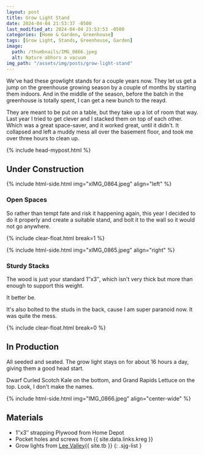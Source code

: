 ```yaml
---
layout: post
title: Grow Light Stand
date: 2024-04-04 21:53:37 -0500
last_modified_at: 2024-04-04 21:53:53 -0500
categories: [Home & Garden, Greenhouse]
tags: [Grow Light, Stands, Greenhouse, Garden]
image:
  path: /thumbnails/IMG_0866.jpeg
  alt: Nature abhors a vacuum
img_path: "/assets/img/posts/grow-light-stand"
---
```


We've had these growlight stands for a couple years now.  They let us get a jump on the greenhouse growing season by a couple of months by starting them indoors.  And in the middle of the season, before the batch in the greenhouse is totally spent, I can get a new bunch to the reayd.

They are meant to be put on a table, but they take up a lot of room that way.  Last year I tried to get clever and I stacked them on top of each other.  Which was a great space-saver, and it worked great, until it didn't.  It collapsed and left a muddy mess all over the basement floor, and took me over three hours to clean up.

{% include head-mypost.html %}

## Under Construction

{% include html-side.html img="xIMG_0864.jpeg" align="left" %}

### Open Spaces

So rather than tempt fate and risk it happening again, this year I decided to do it properly and create a suitable stand, and bolt it to the wall so it would not go anywhere.

{% include clear-float.html break=1 %}

{% include html-side.html img="xIMG_0865.jpeg" align="right" %}

### Sturdy Stacks

The wood is just your standard 1&Prime;x3&Prime;, which isn't very thick but more than enough to support this weight.  

It better be.

It's also bolted to the studs in the back, cause I am super paranoid now.  It was quite the mess.

{% include clear-float.html break=0 %}

## In Production

All seeded and seated.  The grow light stays on for about 16 hours a day, giving them a good head start.  

Dwarf Curled Scotch Kale on the bottom, and Grand Rapids Lettuce on the top.  Look, I don't make the names.

{% include html-side.html img="IMG_0866.jpeg" align="center-wide" %}

## Materials

- 1&Prime;x3&Prime; strapping Plywood from Home Depot
- Pocket holes and screws from {{ site.data.links.kreg }}
- Grow lights from [Lee Valley](https://www.leevalley.com/en-ca/shop/garden/planting/grow-lights/76513-floralight-t5-led-full-spectrum-tabletop-grow-light-stand?item=PK450){{ site.tb }}
{: .sjg-list }
